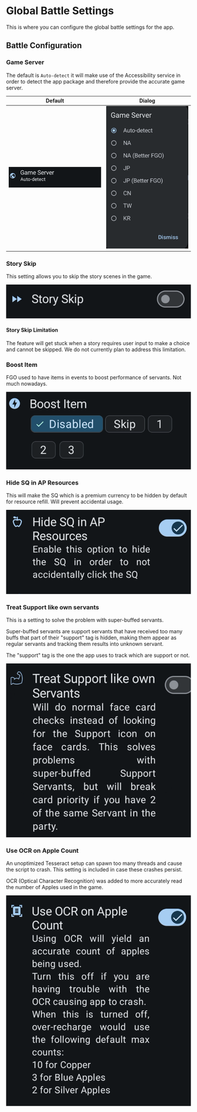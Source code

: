 # Global Battle Settings

This is where you can configure the global battle settings for the app.

## Battle Configuration

### Game Server

The default is `Auto-detect` it will make use of the Accessibility service in order to detect the app package and therefore provide the accurate game server.

| Default | Dialog |
| --- | --- |
| ![Game Server](../assets/app/game-server.png) | ![Game Server Dialog](../assets/app/game-server-dialog.png) |

### Story Skip

This setting allows you to skip the story scenes in the game.

![Story Skip](../assets/app/story-skip.png)

#### Story Skip Limitation

The feature will get stuck when a story requires user input to make a choice and cannot be skipped. We do not currently plan to address this limitation.

### Boost Item

FGO used to have items in events to boost performance of servants. Not much nowadays.

![Boost Item](../assets/app/boost-item.png)

### Hide SQ in AP Resources

This will make the SQ which is a premium currency to be hidden by default for resource refill. Will prevent accidental usage.

![Hide SQ in AP Resources](../assets/app/hide-sq.png)

### Treat Support like own servants

This is a setting to solve the problem with super-buffed servants.

Super-buffed servants are support servants that have received too many buffs that part of their "support" tag is hidden, making them appear as regular servants and tracking them results into unknown servant.

The "support" tag is the one the app uses to track which are support or not.

![Treat Support like own servants](../assets/app/treat-support-like-servants.png)

### Use OCR on Apple Count

An unoptimized Tesseract setup can spawn too many threads and cause the script to crash. This setting is included in case these crashes persist.

OCR (Optical Character Recognition) was added to more accurately read the number of Apples used in the game.

![Use OCR on Apple Count](../assets/app/use-ocr-on-apple.png)